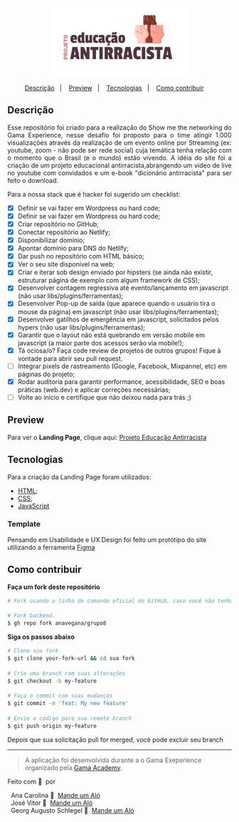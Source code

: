 <p align="center">
  <img src="assets/projeto1.png" width="300px"/>
</p>

<p align="center">
  <a href="#Descrição">Descrição</a>&nbsp;&nbsp;&nbsp;|&nbsp;&nbsp;&nbsp;
  <a href="#Preview">Preview</a>&nbsp;&nbsp;&nbsp;|&nbsp;&nbsp;&nbsp;
  <a href="#Tecnologias">Tecnologias</a>&nbsp;&nbsp;&nbsp;|&nbsp;&nbsp;&nbsp;
  <a href="#Como-contribuir">Como contribuir</a>&nbsp;&nbsp;&nbsp;&nbsp;&nbsp;&nbsp;
</p>

## Descrição
<p align="justify">
  Esse repositório foi criado para a realização do Show me the networking do Gama Experience, nesse desafio foi proposto para o time atingir 1.000 visualizações através da         realização de um evento online por Streaming (ex: youtube, zoom - não pode ser rede social) cuja temática tenha relação com o momento que o Brasil (e o mundo) estão vivendo. A idéia do site foi a criação de um projeto educacional antirracista,abrangendo um video de live no youtube com convidados e um e-book "dicionário antirracista" para ser feito o download.
</p>
<p align="justify">
  Para a nossa stack que é hacker foi sugerido um checklist:
</p>

- [x] Definir se vai fazer em Wordpress ou hard code;
- [x] Definir se vai fazer em Wordpress ou hard code;
- [x] Criar repositório no GitHub;
- [x] Conectar repositório ao Netlify;
- [x] Disponibilizar domínio;
- [x] Apontar domínio para DNS do Netlify;
- [x] Dar push no repositório com HTML básico;
- [x] Ver o seu site disponível na web;
- [x] Criar e iterar sob design enviado por hipsters (se ainda não existir, estruturar página de exemplo com algum framework de CSS);
- [x] Desenvolver contagem regressiva até evento/lançamento em javascript (não usar libs/plugins/ferramentas);
- [x] Desenvolver Pop-up de saída (que aparece quando o usuário tira o mouse da página) em javascript (não usar libs/plugins/ferramentas);
- [x] Desenvolver gatilhos de emergência em javascript, solicitados pelos hypers (não usar libs/plugins/ferramentas);
- [x] Garantir que o layout não está quebrando em versão mobile em javascript (a maior parte dos acessos serão via mobile!);
- [x] Tá ociosa/o? Faça code review de projetos de outros grupos! Fique à vontade para abrir seu pull request.
- [ ] Integrar pixels de rastreamento (Google, Facebook, Mixpannel, etc) em páginas do projeto;
- [x] Rodar auditoria para garantir performance, acessibilidade, SEO e boas práticas (web.dev) e aplicar correções necessárias;
- [ ] Volte ao início e certifique que não deixou nada para trás ;)

## Preview

Para ver o **Landing Page**, clique aqui: [Projeto Educação Antirracista](https://projetoeducacaoantirracista.netlify.app/)</br>

## Tecnologias

Para a criação da Landing Page foram utilizados:
- [HTML](https://developer.mozilla.org/pt-BR/docs/Web/HTML);
- [CSS](https://developer.mozilla.org/pt-BR/docs/Web/CSS);
- [JavaScript](https://developer.mozilla.org/pt-BR/docs/Web/JavaScript)

### Template

Pensando em Usabilidade e UX Design foi feito um protótipo do site utilizando a ferramenta [Figma](https://www.figma.com/file/LlOvUJA2qFdXVTTavjiDY5/Untitled?node-id=45%3A14)

## Como contribuir

**Faça um fork deste repositório**

```bash
# Fork usando a linha de comando oficial do GitHub, caso você não tenha a CLI do GitHub, use o site para fazer isso.

# Fork backend.
$ gh repo fork anavegana/grupo8
```

**Siga os passos abaixo**

```bash
# Clone sua fork
$ git clone your-fork-url && cd sua fork

# Crie uma branch com suas alterações
$ git checkout -b my-feature

# Faça o commit com suas mudanças
$ git commit -m 'feat: My new feature'

# Envie o código para sua remote branch
$ git push origin my-feature
```

Depois que sua solicitação pull for merged, você pode excluir seu branch

---

> A aplicação foi desenvolvida durante a o Gama Exeperience organizado pela [Gama Academy](https://gama.academy/).

Feito com 💚 &nbsp;por 

&nbsp; Ana Carolina 👋 &nbsp;[Mande um Aló](https://www.linkedin.com/in/ana-carolina-silva-a7048412a)  </br>
&nbsp; José Vitor 👋 &nbsp;[Mande um Aló](https://www.linkedin.com/in/jos%C3%A9-vitor-oliveira-nazareth-432361174) </br>
&nbsp; Georg Augusto Schlegel 👋 &nbsp;[Mande um Aló](https://www.linkedin.com/in/georgaugusto/)

